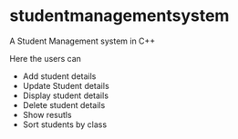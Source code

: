 # studentmanagementsystem
A Student Management system in C++

Here the users can 
- Add student details
- Update Student details
- Display student details
- Delete student details
- Show resutls
- Sort students by class
